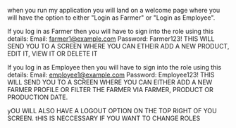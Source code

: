 when you run my application you will land on a welcome page where you will have the option to either "Login as Farmer" or "Login as Employee".

If you log in as Farmer then you will have to sign into the role using this  details:
Email: farmer1@example.com
Password: Farmer123!
THIS WILL SEND YOU TO A SCREEN WHERE YOU CAN ETHEIR ADD A NEW PRODUCT, EDIT IT, VIEW IT OR DELETE IT

If you log in as Employee then you will have to sign into the role using this  details:
Email: employee1@example.com
Password: Employee123!
THIS WILL SEND YOU TO A SCREEN WHERE YOU CAN EITHER ADD A NEW FARMER PROFILE OR FILTER THE FARMER VIA FARMER, PRODUCT OR PRODUCTION DATE.

yOU WILL ALSO HAVE A LOGOUT OPTION ON THE TOP RIGHT OF YOU SCREEN. 
tHIS IS NECCESSARY IF YOU WANT TO CHANGE ROLES
